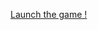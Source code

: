 <HTML>
  <HEAD>
    <TITLE>A game by Hindelstark</TITLE>
 </HEAD>
  
 <BODY> 
  
  <SCRIPT type="text/JavaScript"> 
  <!-- // Cache ce qui suit aux navigateurs qui ne supportent pas JavaScript 
  
  // Vérifiez que l'utilisateur est prêt à jouer !
 
 function monJeu()
{
confirm("Prêt pour l'aventure ?");
var age = prompt("Quel est votre âge ?");
    if(age<13) {
    console.log("Vous êtes un peu jeune pour ça, non ?");
}
    else   // "autrement"
{
confirm("A vous de jouer !");
}
confirm("Vous êtes une douce petite princesse, en pleine promenade au bord d'une fontaine, dans la mystérieuse forêt de Paimpont...");

confirm("Soudain, un crapaud sort de l'eau et vous interpelle : Bonjour mademoiselle je suis un prince victime d'un affreux mauvais sort...");

var reponseUtilisateur = prompt("Voudriez-vous m'embrasser?");
    if (reponseUtilisateur==="oui"){
        confirm("En un baiser, le crapaud se change en Meven, le prince geek qui passe sa soirée à faire des jeux vidéo");
}
    else {
        confirm("Oh non ! Le crapaud dépité s'enfuit en un plongeon !");
}
var retour = prompt("Notez ce jeu de 0 à 10 :");
    if (retour>8){
    confirm("Merci ! A très vite")
  }
    else{
    confirm("Je vais continuer à m'entraîner à coder alors !")
}
return false;
}

  //--> // Fin de la partie cachée 
  </SCRIPT> 
  <a href=javascript:void(0); onclick=monJeu()>Launch the game !</a>
 </BODY> 

</HTML>
